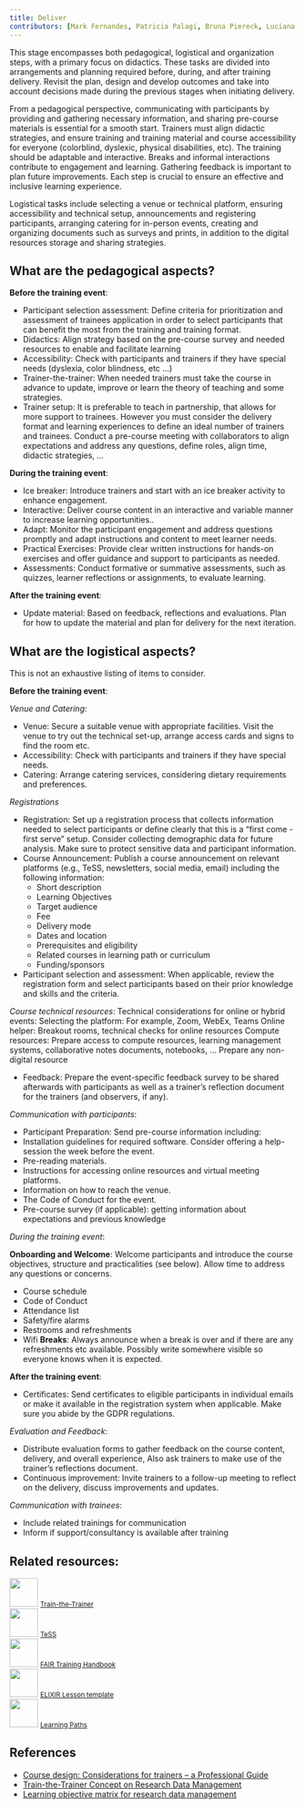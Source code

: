 ```yaml
---
title: Deliver
contributors: [Mark Fernandes, Patricia Palagi, Bruna Piereck, Luciana Peixoto, Alexander Botzki, Alexia Cardona, Helena Schnitzer, Elin Kronander, Jeanne Wilbrandt, Geert van Geest]
---
```


This stage encompasses both pedagogical, logistical and organization steps, with a primary focus on didactics. These tasks are divided into arrangements and planning required before, during, and after training delivery. Revisit the plan, design and develop outcomes and take into account decisions made during the previous stages when initiating delivery.

From a pedagogical perspective, communicating with participants by providing and gathering necessary information, and sharing pre-course materials is essential for a smooth start. Trainers must align didactic strategies, and ensure training and training material and course accessibility for everyone (colorblind, dyslexic, physical disabilities, etc). The training should be adaptable and interactive. Breaks and informal interactions contribute to engagement and learning. Gathering feedback is important to plan future improvements. Each step is crucial to ensure an effective and inclusive learning experience.

Logistical tasks include selecting a venue or technical platform, ensuring accessibility and technical setup, announcements and registering participants, arranging catering for in-person events, creating and organizing documents such as surveys and prints, in addition to the digital resources storage and sharing strategies.

## What are the pedagogical aspects?

**Before the training event**:
* Participant selection assessment: Define criteria for prioritization and assessment of trainees application in order to select participants that can benefit the most from the training and training format.
* Didactics: Align strategy based on the pre-course survey and needed resources to enable and facilitate learning
* Accessibility: Check with participants and trainers if they have special needs (dyslexia, color blindness, etc …)
* Trainer-the-trainer: When needed trainers must take the course in advance to update, improve or learn the theory of teaching and some strategies.
* Trainer setup: It is preferable to teach in partnership, that allows for more support to trainees. However you must consider the delivery format and learning experiences to define an ideal number of trainers and trainees. Conduct a pre-course meeting with collaborators to align expectations and address any questions, define roles, align time, didactic strategies, ...
  
**During the training event**:
* Ice breaker: Introduce trainers and start with an ice breaker activity to enhance engagement.
* Interactive: Deliver course content in an interactive and variable manner to increase learning opportunities..
* Adapt: Monitor the participant engagement and address questions promptly and adapt instructions and content to meet learner needs. 
* Practical Exercises: Provide clear written instructions for hands-on exercises and offer guidance and support to participants as needed.
* Assessments: Conduct formative or summative assessments, such as quizzes, learner reflections or assignments, to evaluate learning. 

**After the training event**:
* Update material: Based on feedback, reflections and evaluations. Plan for how to update the material and plan for delivery for the next iteration.

## What are the logistical aspects?

This is not an exhaustive listing of items to consider.

**Before the training event**:

*Venue and Catering*:
* Venue: Secure a suitable venue with appropriate facilities. Visit the venue to try out the technical set-up, arrange access cards and signs to find the room etc.
* Accessibility: Check with participants and trainers if they have special needs.
* Catering: Arrange catering services, considering dietary requirements and preferences.

*Registrations*
* Registration: Set up a registration process that collects information needed to select participants or define clearly that this is a “first come - first serve” setup.
Consider collecting demographic data for future analysis. Make sure to protect sensitive data and participant information.
* Course Announcement: Publish a course announcement on relevant platforms (e.g., TeSS, newsletters, social media, email) including the following information:
  * Short description
  * Learning Objectives
  * Target audience
  * Fee
  * Delivery mode
  * Dates and location
  * Prerequisites and eligibility
  * Related courses in learning path or curriculum
  * Funding/sponsors
* Participant selection and assessment: When applicable, review the registration form and select participants based on their prior knowledge and skills and the criteria.
 
*Course technical resources*:
Technical considerations for online or hybrid events:
Selecting the platform: For example, Zoom, WebEx, Teams
Online helper: Breakout rooms, technical checks for online resources
Compute resources: Prepare access to compute resources, learning management systems, collaborative notes documents, notebooks, …
Prepare any non-digital resource


* Feedback: Prepare the event-specific feedback survey to be shared afterwards with participants as well as a trainer’s reflection document for the trainers (and observers, if any). 


*Communication with participants*:
* Participant Preparation: Send pre-course information including:
* Installation guidelines for required software. Consider offering a help-session the week before the event.
* Pre-reading materials.
* Instructions for accessing online resources and virtual meeting platforms.
* Information on how to reach the venue.
* The Code of Conduct for the event.
* Pre-course survey (if applicable): getting information about expectations and previous knowledge

*During the training event*:

**Onboarding and Welcome**: Welcome participants and introduce the course objectives, structure and practicalities (see below). Allow time to address any questions or concerns.
* Course schedule
* Code of Conduct
* Attendance list
* Safety/fire alarms
* Restrooms and refreshments
* Wifi
**Breaks**: Always announce when a break is over and if there are any refreshments etc available. Possibly write somewhere visible so everyone knows when it is expected.

**After the training event**:
* Certificates: Send certificates to eligible participants in individual emails or make it available in the registration system when applicable. Make sure you abide by the GDPR regulations.

*Evaluation and Feedback*:
* Distribute evaluation forms to gather feedback on the course content, delivery, and overall experience, Also ask trainers to make use of the trainer’s reflections document.
* Continuous improvement: Invite trainers to a follow-up meeting to reflect on the delivery, discuss improvements and updates.

*Communication with trainees*:
* Include related trainings for communication
* Inform if support/consultancy is available after training

## Related resources: 

<div class="row mb-2 py-5">
    <div class="col-3 text-center mb-1">
        <img src="assets/img/icons/resource_icon.svg" class="resource-icon mb-2" style="width: 50px; height: 50px;">
        <a class="btn btn-resource d-block py-2 rounded-pill btn-sm" href="train-the-trainer">
            <small>Train-the-Trainer</small>
        </a> 
    </div>
    <div class="col-3 text-center mb-1">
        <img src="assets/img/icons/resource_icon.svg" class="resource-icon mb-2" style="width: 50px; height: 50px;">
        <a class="btn btn-resource d-block py-2 rounded-pill btn-sm" href="tess">
            <small>TeSS</small>
        </a> 
    </div>
    <div class="col-3 text-center mb-1">
        <img src="assets/img/icons/resource_icon.svg" class="resource-icon mb-2" style="width: 50px; height: 50px;">
        <a class="btn btn-resource d-block py-2 rounded-pill btn-sm" href="fair-training-handbook">
            <small>FAIR Training Handbook</small>
        </a> 
    </div>
    <div class="col-3 text-center mb-1">
        <img src="assets/img/icons/resource_icon.svg" class="resource-icon mb-2" style="width: 50px; height: 50px;">
        <a class="btn btn-resource d-block py-2 rounded-pill btn-sm" href="elixir-lesson-template">
            <small>ELIXIR Lesson template</small>
        </a> 
    </div>
    <div class="col-3 text-center mb-1">
        <img src="assets/img/icons/resource_icon.svg" class="resource-icon mb-2" style="width: 50px; height: 50px;">
        <a class="btn btn-resource d-block py-2 rounded-pill btn-sm" href="learning-paths">
            <small>Learning Paths</small>
        </a> 
    </div>
</div>

## References	
- [Course design: Considerations for trainers – a Professional Guide](https://f1000research.com/documents/9-1377)
- [Train-the-Trainer Concept on Research Data Management](https://doi.org/10.5281/zenodo.13927613) 
- [Learning objective matrix for research data management](https://doi.org/10.5281/zenodo.7034477) 


